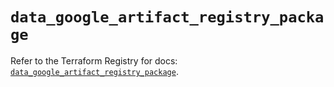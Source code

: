 # `data_google_artifact_registry_package`

Refer to the Terraform Registry for docs: [`data_google_artifact_registry_package`](https://registry.terraform.io/providers/hashicorp/google-beta/6.49.1/docs/data-sources/google_artifact_registry_package).
